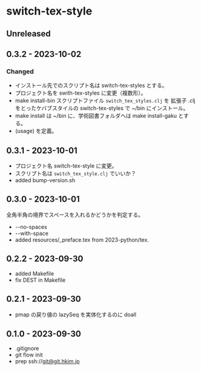 # switch-tex-style

## Unreleased

## 0.3.2 - 2023-10-02
### Changed
- インストール先でのスクリプト名は switch-tex-styles とする。
- プロジェクト名を swith-tex-styles に変更（複数形）。
- make install-bin
  スクリプトファイル `switch_tex_styles.clj` を
  拡張子 .clj をとったケバブスタイルの switch-tex-styles で ~/bin にインストール。
- make install は ~/bin に、学術図書フォルダへは make install-gaku とする。
- (usage) を定義。

## 0.3.1 - 2023-10-01
- プロジェクト名 switch-tex-style に変更。
- スクリプト名は `switch_tex_style.clj` でいいか？
- added bump-version.sh

## 0.3.0 - 2023-10-01
全角半角の境界でスペースを入れるかどうかを判定する。
- --no-spaces
- --with-space
- added resources/_preface.tex from 2023-python/tex.

## 0.2.2 - 2023-09-30
- added Makefile
- fix DEST in Makefile

## 0.2.1 - 2023-09-30
- pmap の戻り値の lazySeq を実体化するのに doall

## 0.1.0 - 2023-09-30
- .gitignore
- git flow init
- prep ssh://git@git.hkim.jp
